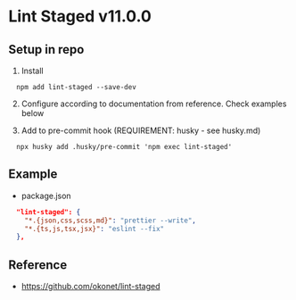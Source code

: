 # Lint Staged v11.0.0

## Setup in repo

1. Install

```
  npm add lint-staged --save-dev
```

2. Configure according to documentation from reference. Check examples below

3. Add to pre-commit hook (REQUIREMENT: husky - see husky.md)

```
  npx husky add .husky/pre-commit 'npm exec lint-staged'
```

## Example

- package.json

```json
  "lint-staged": {
    "*.{json,css,scss,md}": "prettier --write",
    "*.{ts,js,tsx,jsx}": "eslint --fix"
  },
```

## Reference

- https://github.com/okonet/lint-staged
